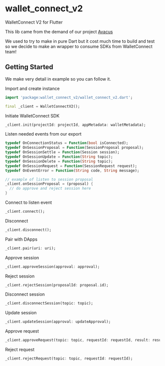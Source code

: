 # wallet_connect_v2

WalletConnect V2 for Flutter

This lib came from the demand of our project [Avacus](https://avacus.cc)

We used to try to make in pure Dart but it cost much time to build and test so we decide to make an wrapper to consume SDKs from WalletConnect team!

## Getting Started

We make very detail in example so you can follow it.

Import and create instance
```dart
import 'package:wallet_connect_v2/wallet_connect_v2.dart';

final _client = WalletConnectV2();
```

Initiate WalletConnect SDK
```dart
_client.init(projectId: projectId, appMetadata: walletMetadata);
```

Listen needed events from our export
```dart
typedef OnConnectionStatus = Function(bool isConnected);
typedef OnSessionProposal = Function(SessionProposal proposal);
typedef OnSessionSettle = Function(Session session);
typedef OnSessionUpdate = Function(String topic);
typedef OnSessionDelete = Function(String topic);
typedef OnSessionRequest = Function(SessionRequest request);
typedef OnEventError = Function(String code, String message);

// example of listen to session proposal
_client.onSessionProposal = (proposal) {
  // do approve and reject session here
}
```

Connect to listen event
```dart
_client.connect();
```

Disconnect
```dart
_client.disconnect();
```

Pair with DApps
```dart
_client.pair(uri: uri);
```

Approve session
```dart
_client.approveSession(approval: approval);
```

Reject session
```dart
_client.rejectSession(proposalId: proposal.id);
```

Disconnect session
```dart
_client.disconnectSession(topic: topic);
```

Update session
```dart
_client.updateSession(approval: updateApproval);
```

Approve request
```dart
_client.approveRequest(topic: topic, requestId: requestId, result: result);
```

Reject request
```dart
_client.rejectRequest(topic: topic, requestId: requestId);
```
